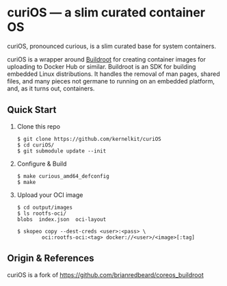 # curiOS — a slim curated container OS

curiOS, pronounced curious, is a slim curated base for system containers.

curiOS is a wrapper around [Buildroot][0] for creating container images for
uploading to Docker Hub or similar.  Buildroot is an SDK for building embedded
Linux distributions.  It handles the removal of man pages, shared files, and
many pieces not germane to running on an embedded platform, and, as it turns
out, containers.

## Quick Start

 1. Clone this repo

        $ git clone https://github.com/kernelkit/curiOS
        $ cd curiOS/
        $ git submodule update --init

 2. Configure & Build

        $ make curious_amd64_defconfig
        $ make

 3. Upload your OCI image

        $ cd output/images
        $ ls rootfs-oci/
        blobs  index.json  oci-layout

        $ skopeo copy --dest-creds <user>:<pass> \
                oci:rootfs-oci:<tag> docker://<user>/<image>[:tag]

## Origin & References

curiOS is a fork of https://github.com/brianredbeard/coreos_buildroot

[0]: https://buildroot.org
